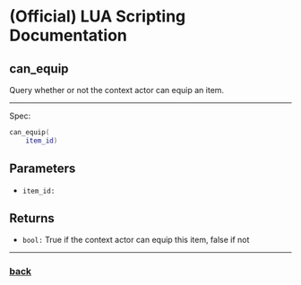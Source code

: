 
# (Official) LUA Scripting Documentation

## can_equip

Query whether or not the context actor can equip an item.

___

Spec:

```lua
can_equip(
	item_id)
```

## Parameters

- `item_id:` 

## Returns

- `bool:` True if the context actor can equip this item, false if not

___

### [back](../other)
